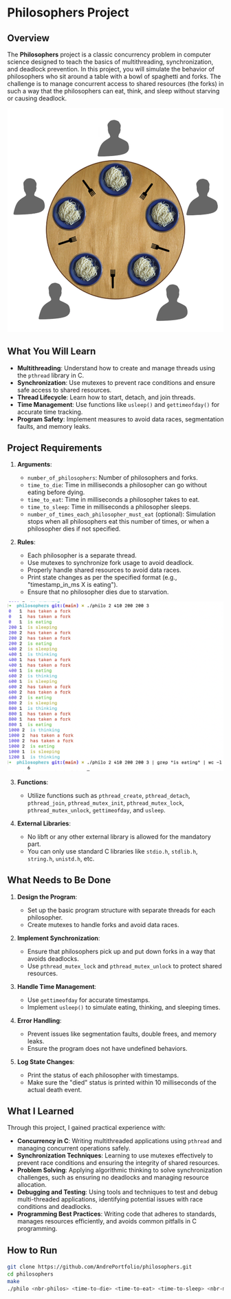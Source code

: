 # Philosophers Project

## Overview

The **Philosophers** project is a classic concurrency problem in computer science designed to teach the basics of multithreading, synchronization, and deadlock prevention. In this project, you will simulate the behavior of philosophers who sit around a table with a bowl of spaghetti and forks. The challenge is to manage concurrent access to shared resources (the forks) in such a way that the philosophers can eat, think, and sleep without starving or causing deadlock.

![image](https://github.com/AndrePortfolio/philosophers/blob/main/philosophers.png)

## What You Will Learn

- **Multithreading**: Understand how to create and manage threads using the `pthread` library in C.
- **Synchronization**: Use mutexes to prevent race conditions and ensure safe access to shared resources.
- **Thread Lifecycle**: Learn how to start, detach, and join threads.
- **Time Management**: Use functions like `usleep()` and `gettimeofday()` for accurate time tracking.
- **Program Safety**: Implement measures to avoid data races, segmentation faults, and memory leaks.

## Project Requirements

1. **Arguments**:
   - `number_of_philosophers`: Number of philosophers and forks.
   - `time_to_die`: Time in milliseconds a philosopher can go without eating before dying.
   - `time_to_eat`: Time in milliseconds a philosopher takes to eat.
   - `time_to_sleep`: Time in milliseconds a philosopher sleeps.
   - `number_of_times_each_philosopher_must_eat` (optional): Simulation stops when all philosophers eat this number of times, or when a philosopher dies if not specified.
   
2. **Rules**:
   - Each philosopher is a separate thread.
   - Use mutexes to synchronize fork usage to avoid deadlock.
   - Properly handle shared resources to avoid data races.
   - Print state changes as per the specified format (e.g., "timestamp_in_ms X is eating").
   - Ensure that no philosopher dies due to starvation.

![image](https://github.com/AndrePortfolio/philosophers/blob/main/philo.png)

3. **Functions**:
   - Utilize functions such as `pthread_create`, `pthread_detach`, `pthread_join`, `pthread_mutex_init`, `pthread_mutex_lock`, `pthread_mutex_unlock`, `gettimeofday`, and `usleep`.

4. **External Libraries**:
   - No libft or any other external library is allowed for the mandatory part.
   - You can only use standard C libraries like `stdio.h`, `stdlib.h`, `string.h`, `unistd.h`, etc.

## What Needs to Be Done

1. **Design the Program**:
   - Set up the basic program structure with separate threads for each philosopher.
   - Create mutexes to handle forks and avoid data races.

2. **Implement Synchronization**:
   - Ensure that philosophers pick up and put down forks in a way that avoids deadlocks.
   - Use `pthread_mutex_lock` and `pthread_mutex_unlock` to protect shared resources.

3. **Handle Time Management**:
   - Use `gettimeofday` for accurate timestamps.
   - Implement `usleep()` to simulate eating, thinking, and sleeping times.

4. **Error Handling**:
   - Prevent issues like segmentation faults, double frees, and memory leaks.
   - Ensure the program does not have undefined behaviors.

5. **Log State Changes**:
   - Print the status of each philosopher with timestamps.
   - Make sure the "died" status is printed within 10 milliseconds of the actual death event.

## What I Learned

Through this project, I gained practical experience with:

- **Concurrency in C**: Writing multithreaded applications using `pthread` and managing concurrent operations safely.
- **Synchronization Techniques**: Learning to use mutexes effectively to prevent race conditions and ensuring the integrity of shared resources.
- **Problem Solving**: Applying algorithmic thinking to solve synchronization challenges, such as ensuring no deadlocks and managing resource allocation.
- **Debugging and Testing**: Using tools and techniques to test and debug multi-threaded applications, identifying potential issues with race conditions and deadlocks.
- **Programming Best Practices**: Writing code that adheres to standards, manages resources efficiently, and avoids common pitfalls in C programming.

## How to Run
   ```bash
   git clone https://github.com/AndrePortfolio/philosophers.git
   cd philosophers
   make
   ./philo <nbr-philos> <time-to-die> <time-to-eat> <time-to-sleep> <nbr-meals>
   ```
